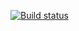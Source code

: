 [![Build status](https://ci.appveyor.com/api/projects/status/hwh8415fer8yhwb0?svg=true)](https://ci.appveyor.com/project/sema301183/patterns1-f9s7c)

